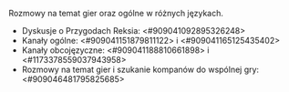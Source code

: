 Rozmowy na temat gier oraz ogólne w różnych językach.
- Dyskusje o Przygodach Reksia: <#909041092895326248>
- Kanały ogólne: <#909041151879811122> i <#909041165125435402>
- Kanały obcojęzyczne: <#909041188810661898> i <#1173378559037943958>
- Rozmowy na temat gier i szukanie kompanów do wspólnej gry: <#909046481795825685>